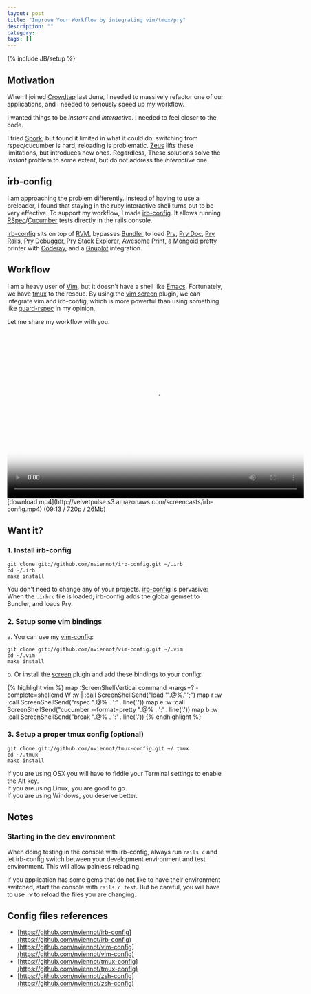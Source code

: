 ```yaml
---
layout: post
title: "Improve Your Workflow by integrating vim/tmux/pry"
description: ""
category: 
tags: []
---
```

{% include JB/setup %}

Motivation
----------

When I joined [Crowdtap](http://corp.crowdtap.com/jobs/) last June,
I needed to massively refactor one of our applications, and I needed
to seriously speed up my workflow.

I wanted things to be _instant_ and _interactive_. I needed to feel closer
to the code.

I tried [Spork](https://github.com/sporkrb/spork), but found it limited
in what it could do: switching from rspec/cucumber is hard, reloading is
problematic. [Zeus](https://github.com/burke/zeus) lifts these limitations,
but introduces new ones. Regardless, These solutions solve the _instant_
problem to some extent, but do not address the _interactive_ one.

irb-config
----------

I am approaching the problem differently. Instead of having to use a
preloader, I found that staying in the ruby interactive shell turns out to be
very effective. To support my workflow, I made [irb-config](https://github.com/nviennot/irb-config).
It allows running [RSpec](https://github.com/rspec/rspec)/[Cucumber](https://github.com/cucumber/cucumber)
tests directly in the rails console.

[irb-config](https://github.com/nviennot/irb-config) sits on top of [RVM](https://rvm.io/),
bypasses [Bundler](http://gembundler.com/)
to load [Pry](https://github.com/pry/pry),
[Pry Doc](https://github.com/pry/pry-doc),
[Pry Rails](https://github.com/rweng/pry-rails),
[Pry Debugger](https://github.com/nixme/pry-debugger),
[Pry Stack Explorer](https://github.com/pry/pry-stack_explorer),
[Awesome Print](https://github.com/michaeldv/awesome_print),
a [Mongoid](https://github.com/mongoid/mongoid) pretty printer with [Coderay](https://github.com/rubychan/coderay),
and a [Gnuplot](https://github.com/rdp/ruby_gnuplot) integration.

Workflow
---------

I am a heavy user of [Vim](http://www.vim.org/), but it doesn't have a shell like
[Emacs](http://www.gnu.org/software/emacs/). Fortunately, we have [tmux](http://tmux.sourceforge.net/)
to the rescue. By using the [vim screen](https://github.com/ervandew/screen) plugin,
we can integrate vim and irb-config, which is more powerful than using
something like [guard-rspec](https://github.com/guard/guard-rspec) in my opinion.

Let me share my workflow with you.

<div class="screencast" markdown="1">
<video class="video-js vjs-default-skin" controls="controls" poster="/assets/themes/the-minimum/img/screencast_poster.jpg"
    width="690" height="388" preload="true" data-setup="{}">
  <source type="video/mp4" src="http://velvetpulse.s3.amazonaws.com/screencasts/irb-config.mp4" />
</video>
[download mp4](http://velvetpulse.s3.amazonaws.com/screencasts/irb-config.mp4) (09:13 / 720p / 26Mb)
</div>

Want it?
--------

### 1. Install irb-config

    git clone git://github.com/nviennot/irb-config.git ~/.irb
    cd ~/.irb
    make install

You don't need to change any of your projects.
[irb-config](https://github.com/nviennot/irb-config) is pervasive:  
When the `.irbrc` file is loaded, irb-config adds the global gemset to Bundler,
and loads Pry.

### 2. Setup some vim bindings

a. You can use my [vim-config](https://github.com/nviennot/vim-config):

    git clone git://github.com/nviennot/vim-config.git ~/.vim
    cd ~/.vim
    make install

b. Or install the [screen](https://github.com/ervandew/screen) plugin and add
these bindings to your config:

<div class="small">
{% highlight vim %}
map <F5> :ScreenShellVertical<CR>
command -nargs=? -complete=shellcmd W  :w | :call ScreenShellSend("load '".@%."';")
map <Leader>r :w<CR> :call ScreenShellSend("rspec ".@% . ':' . line('.'))<CR>
map <Leader>e :w<CR> :call ScreenShellSend("cucumber --format=pretty ".@% . ':' . line('.'))<CR>
map <Leader>b :w<CR> :call ScreenShellSend("break ".@% . ':' . line('.'))<CR>
{% endhighlight %}
</div>

### 3. Setup a proper tmux config (optional)

    git clone git://github.com/nviennot/tmux-config.git ~/.tmux
    cd ~/.tmux
    make install

If you are using OSX you will have to fiddle your Terminal settings to enable the Alt key.  
If you are using Linux, you are good to go.  
If you are using Windows, you deserve better.

Notes
-----

### Starting in the dev environment

When doing testing in the console with irb-config, always run `rails c`
and let irb-config switch between your development environment and test
environment. This will allow painless reloading.

If you application has some gems that do not like to have their environment
switched, start the console with `rails c test`. But be careful, you will
have to use `:W` to reload the files you are changing.

Config files references
-----------------------

* [https://github.com/nviennot/irb-config](https://github.com/nviennot/irb-config)
* [https://github.com/nviennot/vim-config](https://github.com/nviennot/vim-config)
* [https://github.com/nviennot/tmux-config](https://github.com/nviennot/tmux-config)
* [https://github.com/nviennot/zsh-config](https://github.com/nviennot/zsh-config)
